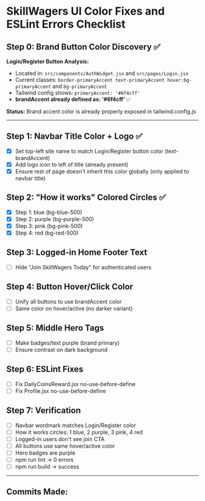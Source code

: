 # SkillWagers UI Color Fixes and ESLint Errors Checklist

## Step 0: Brand Button Color Discovery ✅
**Login/Register Button Analysis:**
- Located in: `src/components/AuthWidget.jsx` and `src/pages/Login.jsx`
- Current classes: `border-primaryAccent text-primaryAccent hover:bg-primaryAccent` and `bg-primaryAccent`
- Tailwind config shows: `primaryAccent: '#6f4cff'` 
- **brandAccent already defined as: '#6f4cff'** ✅

**Status:** Brand accent color is already properly exposed in tailwind.config.js

---

## Step 1: Navbar Title Color + Logo ✅
- [x] Set top-left site name to match Login/Register button color (text-brandAccent)
- [x] Add logo icon to left of title (already present)
- [x] Ensure rest of page doesn't inherit this color globally (only applied to navbar title)

## Step 2: "How it works" Colored Circles ✅
- [x] Step 1: blue (bg-blue-500)
- [x] Step 2: purple (bg-purple-500)
- [x] Step 3: pink (bg-pink-500)
- [x] Step 4: red (bg-red-500)

## Step 3: Logged-in Home Footer Text
- [ ] Hide "Join SkillWagers Today" for authenticated users

## Step 4: Button Hover/Click Color
- [ ] Unify all buttons to use brandAccent color
- [ ] Same color on hover/active (no darker variant)

## Step 5: Middle Hero Tags
- [ ] Make badges/text purple (brand primary)
- [ ] Ensure contrast on dark background

## Step 6: ESLint Fixes
- [ ] Fix DailyCoinsReward.jsx no-use-before-define
- [ ] Fix Profile.jsx no-use-before-define

## Step 7: Verification
- [ ] Navbar wordmark matches Login/Register color
- [ ] How it works circles: 1 blue, 2 purple, 3 pink, 4 red
- [ ] Logged-in users don't see join CTA
- [ ] All buttons use same hover/active color
- [ ] Hero badges are purple
- [ ] npm run lint → 0 errors
- [ ] npm run build → success

---

## Commits Made: